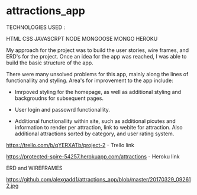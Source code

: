 # attractions_app


TECHNOLOGIES USED :

HTML
CSS
JAVASCRPT
NODE
MONGOOSE
MONGO
HEROKU

My approach for the project was to build the user stories, wire frames, and ERD's for the project.  Once an idea for the app was
reached, I was able to build the basic structure of the app.  


There were many unsolved problems for this app, mainly along the lines of functionallity and styling.  Area's for improvement to 
the app include:

- Imrpoved styling for the homepage, as well as additional styling and backgroudns for subsequent pages.

- User login and passowrd functionallity.

- Additional functionallity within site, such as additional picutes and information to render per attraction, link to webite for attraction.  Also additional attractions sorted by category, and user rating system.

https://trello.com/b/qYERXATb/project-2 - Trello link

https://protected-spire-54257.herokuapp.com/attractions - Heroku link

ERD and WIREFRAMES

https://github.com/alexgadd1/attractions_app/blob/master/20170329_092612.jpg

